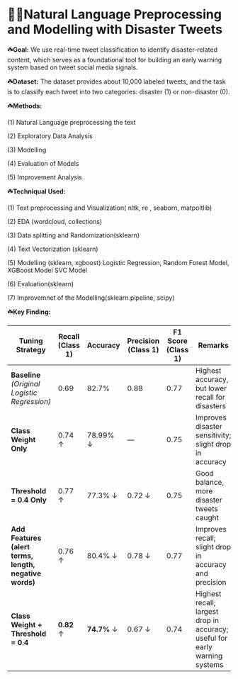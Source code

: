 
# 👨‍🚒Natural Language Preprocessing and Modelling with Disaster Tweets

☘️**Goal:**  We use real-time tweet classification to identify disaster-related content, which serves as a foundational tool for building an early warning system based on tweet social media signals.

☘️**Dataset:** The dataset provides about 10,000 labeled tweets, and the task is to classify each tweet into two categories: disaster (1) or non-disaster (0).

☘️**Methods:** 

(1) Natural Language preprocessing the text

(2) Exploratory Data Analysis

(3) Modelling 

(4) Evaluation of Models

(5) Improvement Analysis

☘️**Techniqual Used:**

(1) Text preprocessing and Visualization( nltk, re , seaborn, matpoltlib)

(2) EDA (wordcloud, collections)

(3) Data splitting and Randomization(sklearn)

(4) Text Vectorization (sklearn)

(5) Modelling (sklearn, xgboost)
  Logistic Regression, 
  Random Forest Model, 
  XGBoost Model 
  SVC Model
  
(6) Evaluation(sklearn)

(7) Improvemnet of the Modelling(sklearn.pipeline, scipy)

☘️**Key Finding:**

| **Tuning Strategy**                                    | **Recall (Class 1)** | **Accuracy** | **Precision (Class 1)** | **F1 Score (Class 1)** | **Remarks**                                                                |
| ------------------------------------------------------ | -------------------- | ------------ | ----------------------- | ---------------------- | -------------------------------------------------------------------------- |
| **Baseline** *(Original Logistic Regression)*          | 0.69                 | 82.7%        | 0.88                    | 0.77                   | Highest accuracy, but lower recall for disasters                           |
| **Class Weight Only**                                  | 0.74 ↑               | 78.99% ↓     | —                       | 0.75                   | Improves disaster sensitivity; slight drop in accuracy                     |
| **Threshold = 0.4 Only**                               | 0.77 ↑               | 77.3% ↓      | 0.72 ↓                  | 0.75                   | Good balance, more disaster tweets caught                                  |
| **Add Features (alert terms, length, negative words)** | 0.76 ↑               | 80.4% ↓      | 0.78 ↓                  | 0.77                   | Improves recall; slight drop in accuracy and precision                     |
| **Class Weight + Threshold = 0.4**                     | **0.82** ↑           | **74.7%** ↓  | 0.67 ↓                  | 0.74                   | Highest recall; largest drop in accuracy; useful for early warning systems |




